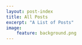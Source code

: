 ```yaml
---
layout: post-index
title: All Posts
excerpt: "A List of Posts"
image:
    feature: background.png
---
```

